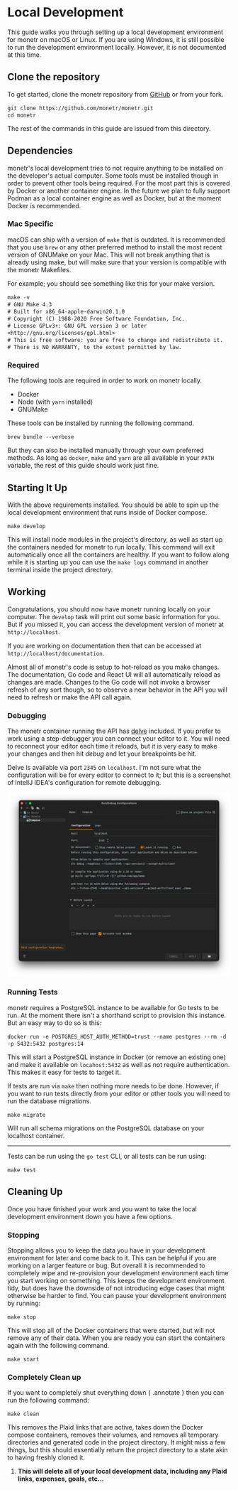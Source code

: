 # Local Development

This guide walks you through setting up a local development environment for monetr on macOS or Linux. If you are using
Windows, it is still possible to run the development environment locally. However, it is not documented at this time.

## Clone the repository

To get started, clone the monetr repository from [GitHub](https://github.com/monetr/monetr) or from your fork.

```shell title="Shell"
git clone https://github.com/monetr/monetr.git
cd monetr
```

The rest of the commands in this guide are issued from this directory.

## Dependencies

monetr's local development tries to not require anything to be installed on the developer's actual computer. Some tools
must be installed though in order to prevent other tools being required. For the most part this is covered by Docker or
another container engine. In the future we plan to fully support Podman as a local container engine as well as Docker,
but at the moment Docker is recommended.

### Mac Specific

macOS can ship with a version of `make` that is outdated. It is recommended that you use `brew` or any other preferred
method to install the most recent version of GNUMake on your Mac. This will not break anything that is already using
make, but will make sure that your version is compatible with the monetr Makefiles.

For example; you should see something like this for your make version.

```shell title="Shell"
make -v
# GNU Make 4.3
# Built for x86_64-apple-darwin20.1.0
# Copyright (C) 1988-2020 Free Software Foundation, Inc.
# License GPLv3+: GNU GPL version 3 or later <http://gnu.org/licenses/gpl.html>
# This is free software: you are free to change and redistribute it.
# There is NO WARRANTY, to the extent permitted by law.
```

### Required

The following tools are required in order to work on monetr locally.

- Docker
- Node (with `yarn` installed)
- GNUMake

These tools can be installed by running the following command.

```shell title="Shell"
brew bundle --verbose
```

But they can also be installed manually through your own preferred methods. As long as `docker`, `make` and `yarn` are
all available in your `PATH` variable, the rest of this guide should work just fine.

## Starting It Up

With the above requirements installed. You should be able to spin up the local development environment that runs inside
of Docker compose.

```shell title="Shell"
make develop
```

This will install node modules in the project's directory, as well as start up the containers needed for monetr to run
locally. This command will exit automatically once all the containers are healthy. If you want to follow along while it
is starting up you can use the `make logs` command in another terminal inside the project directory.

## Working

Congratulations, you should now have monetr running locally on your computer. The `develop` task will print out some
basic information for you. But if you missed it, you can access the development version of monetr at `http://localhost`.

If you are working on documentation then that can be accessed at `http://localhost/documentation`.

Almost all of monetr's code is setup to hot-reload as you make changes. The documentation, Go code and React UI will all
automatically reload as changes are made. Changes to the Go code will not invoke a browser refresh of any sort though,
so to observe a new behavior in the API you will need to refresh or make the API call again.

### Debugging

The monetr container running the API has [delve](https://github.com/go-delve/delve) included. If you prefer to work
using a step-debugger you can connect your editor to it. You will need to reconnect your editor each time it reloads,
but it is very easy to make your changes and then hit _debug_ and let your breakpoints be hit.

Delve is available via port `2345` on `localhost`. I'm not sure what the configuration will be for every editor to
connect to it; but this is a screenshot of IntellJ IDEA's configuration for remote debugging.

![IntellJ IDEA Configuration](docs/developing/assets/IntellJ_IDEA_Go_Debugging.png)

### Running Tests

monetr requires a PostgreSQL instance to be available for Go tests to be run. At the moment there isn't a shorthand
script to provision this instance. But an easy way to do so is this:

```shell title="Shell"
docker run -e POSTGRES_HOST_AUTH_METHOD=trust --name postgres --rm -d -p 5432:5432 postgres:14
```

This will start a PostgreSQL instance in Docker (or remove an existing one) and make it available on `locahost:5432` as
well as not require authentication. This makes it easy for tests to target it.

If tests are run via `make` then nothing more needs to be done. However, if you want to run tests directly from your
editor or other tools you will need to run the database migrations.

```shell title="Shell"
make migrate
```

Will run all schema migrations on the PostgreSQL database on your localhost container.

---

Tests can be run using the `go test` CLI, or all tests can be run using:

```shell title="Shell"
make test
```

## Cleaning Up

Once you have finished your work and you want to take the local development environment down you have a few options.

### Stopping

Stopping allows you to keep the data you have in your development environment for later and come back to it. This can be
helpful if you are working on a larger feature or bug. But overall it is recommended to completely wipe and re-provision
your development environment each time you start working on something. This keeps the development environment tidy, but
does have the downside of not introducing edge cases that might otherwise be harder to find. You can pause your
development environment by running:

```shell title="Shell"
make stop
```

This will stop all of the Docker containers that were started, but will not remove any of their data. When you are ready
you can start the containers again with the following command.

```shell title="Shell"
make start
```

### Completely Clean up

If you want to completely shut everything down { .annotate } then you can run the following command:

```shell title="Shell"
make clean
```

This removes the Plaid links that are active, takes down the Docker compose containers, removes their volumes, and
removes all temporary directories and generated code in the project directory. It might miss a few things, but this
should essentially return the project directory to a state akin to having freshly cloned it.

1. **This will delete all of your local development data, including any Plaid links, expenses, goals, etc...**
